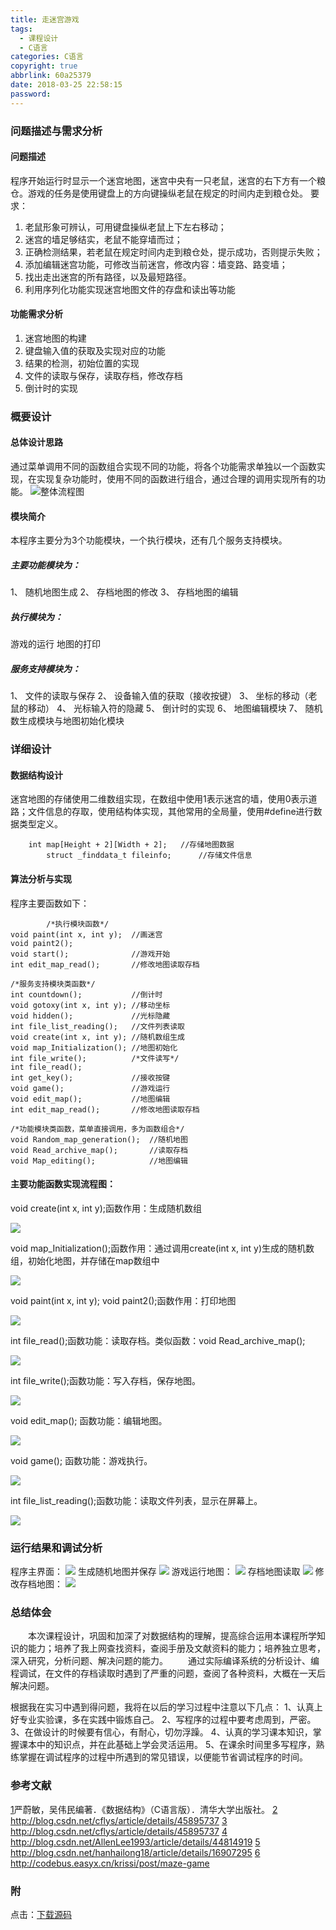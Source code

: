 ```yaml
---
title: 走迷宫游戏
tags:
  - 课程设计
  - C语言
categories: C语言
copyright: true
abbrlink: 60a25379
date: 2018-03-25 22:58:15
password:
---
```


### 问题描述与需求分析
#### 问题描述
  程序开始运行时显示一个迷宫地图，迷宫中央有一只老鼠，迷宫的右下方有一个粮仓。游戏的任务是使用键盘上的方向键操纵老鼠在规定的时间内走到粮仓处。
 要求：
1)	老鼠形象可辨认，可用键盘操纵老鼠上下左右移动；
2)	迷宫的墙足够结实，老鼠不能穿墙而过；
3)	正确检测结果，若老鼠在规定时间内走到粮仓处，提示成功，否则提示失败；
4)	添加编辑迷宫功能，可修改当前迷宫，修改内容：墙变路、路变墙；
5)	找出走出迷宫的所有路径，以及最短路径。
6) 利用序列化功能实现迷宫地图文件的存盘和读出等功能
#### 功能需求分析
1) 迷宫地图的构建
2) 键盘输入值的获取及实现对应的功能
3) 结果的检测，初始位置的实现
4) 文件的读取与保存，读取存档，修改存档
5) 倒计时的实现


### 概要设计
#### 总体设计思路

   通过菜单调用不同的函数组合实现不同的功能，将各个功能需求单独以一个函数实现，在实现复杂功能时，使用不同的函数进行组合，通过合理的调用实现所有的功能。
   ![整体流程图][1]

#### 模块简介
本程序主要分为3个功能模块，一个执行模块，还有几个服务支持模块。
##### 主要功能模块为：
1、	随机地图生成
2、	存档地图的修改
3、	存档地图的编辑
##### 执行模块为： 
游戏的运行   地图的打印
##### 服务支持模块为：
1、	文件的读取与保存
2、	设备输入值的获取（接收按键）
3、	坐标的移动（老鼠的移动）
4、	光标输入符的隐藏
5、	倒计时的实现
6、	地图编辑模块
7、	随机数生成模块与地图初始化模块

### 详细设计
#### 数据结构设计
迷宫地图的存储使用二维数组实现，在数组中使用1表示迷宫的墙，使用0表示道路；文件信息的存取，使用结构体实现，其他常用的全局量，使用#define进行数据类型定义。
```
	int map[Height + 2][Width + 2];   //存储地图数据
		struct _finddata_t fileinfo;      //存储文件信息  
```
####  算法分析与实现
程序主要函数如下：
```
		/*执行模块函数*/
void paint(int x, int y);  //画迷宫
void paint2();
void start();			   //游戏开始
int edit_map_read();       //修改地图读取存档

/*服务支持模块类函数*/
int countdown();           //倒计时
void gotoxy(int x, int y); //移动坐标
void hidden();			   //光标隐藏
int file_list_reading();   //文件列表读取
void create(int x, int y); //随机数组生成
void map_Initialization(); //地图初始化
int file_write();          /*文件读写*/
int file_read();
int get_key();             //接收按键
void game();               //游戏运行
void edit_map();           //地图编辑
int edit_map_read();       //修改地图读取存档

/*功能模块类函数，菜单直接调用，多为函数组合*/
void Random_map_generation();  //随机地图
void Read_archive_map();	   //读取存档
void Map_editing();            //地图编辑
```

#### 主要功能函数实现流程图：

void create(int x, int y);函数作用：生成随机数组

![ ][2]

void map_Initialization();函数作用：通过调用create(int x, int y)生成的随机数组，初始化地图，并存储在map数组中

![ ][3]

void paint(int x, int y);  void paint2();函数作用：打印地图

![ ][4]

int file_read();函数功能：读取存档。类似函数：void Read_archive_map();

![ ][5]

int file_write();函数功能：写入存档，保存地图。

![ ][6]

void edit_map();  函数功能：编辑地图。

![ ][7]

void game();   函数功能：游戏执行。

![ ][8]

int file_list_reading();函数功能：读取文件列表，显示在屏幕上。

![ ][9]

### 运行结果和调试分析

程序主界面：
![ ][10]
生成随机地图并保存
![ ][11]
游戏运行地图：
![ ][12]
存档地图读取
![ ][13]
修改存档地图：
![ ][14]


### 总结体会
&emsp;&emsp;本次课程设计，巩固和加深了对数据结构的理解，提高综合运用本课程所学知识的能力；培养了我上网查找资料，查阅手册及文献资料的能力；培养独立思考，深入研究，分析问题、解决问题的能力。
&emsp;&emsp;通过实际编译系统的分析设计、编程调试，在文件的存档读取时遇到了严重的问题，查阅了各种资料，大概在一天后解决问题。

根据我在实习中遇到得问题，我将在以后的学习过程中注意以下几点：
1、认真上好专业实验课，多在实践中锻炼自己。
2、写程序的过程中要考虑周到，严密。
3、在做设计的时候要有信心，有耐心，切勿浮躁。
4、认真的学习课本知识，掌握课本中的知识点，并在此基础上学会灵活运用。
5、在课余时间里多写程序，熟练掌握在调试程序的过程中所遇到的常见错误，以便能节省调试程序的时间。

### 参考文献
[1]严蔚敏，吴伟民编著．《数据结构》（C语言版）．清华大学出版社。
[2] http://blog.csdn.net/cflys/article/details/45895737
[3] http://blog.csdn.net/cflys/article/details/45895737
[4] http://blog.csdn.net/AllenLee1993/article/details/44814919
[5] http://blog.csdn.net/hanhailong18/article/details/16907295
[6] http://codebus.easyx.cn/krissi/post/maze-game

### 附
点击：[下载源码][15]


  [1]: http://data.singlelovely.cn/xsj/2018/3/25/%E8%B5%B0%E8%BF%B7%E5%AE%AB01.png
  [2]: http://data.singlelovely.cn/xsj/2018/3/25/%E8%B5%B0%E8%BF%B7%E5%AE%AB02.png
  [3]: http://data.singlelovely.cn/xsj/2018/3/25/%E8%B5%B0%E8%BF%B7%E5%AE%AB03.png
  [4]: http://data.singlelovely.cn/xsj/2018/3/25/%E8%B5%B0%E8%BF%B7%E5%AE%AB04.png
  [5]: http://data.singlelovely.cn/xsj/2018/3/25/%E8%B5%B0%E8%BF%B7%E5%AE%AB05.png
  [6]: http://data.singlelovely.cn/xsj/2018/3/25/%E8%B5%B0%E8%BF%B7%E5%AE%AB06.png
  [7]: http://data.singlelovely.cn/xsj/2018/3/25/%E8%B5%B0%E8%BF%B7%E5%AE%AB07.png
  [8]: http://data.singlelovely.cn/xsj/2018/3/25/%E8%B5%B0%E8%BF%B7%E5%AE%AB08.png
  [9]: http://data.singlelovely.cn/xsj/2018/3/25/%E8%B5%B0%E8%BF%B7%E5%AE%AB09.png
  [10]: http://data.singlelovely.cn/xsj/2018/3/25/%E8%B5%B0%E8%BF%B7%E5%AE%AB10.png
  [11]: http://data.singlelovely.cn/xsj/2018/3/25/%E8%B5%B0%E8%BF%B7%E5%AE%AB11.png
  [12]: http://data.singlelovely.cn/xsj/2018/3/25/%E8%B5%B0%E8%BF%B7%E5%AE%AB12.png
  [13]: http://data.singlelovely.cn/xsj/2018/3/25/%E8%B5%B0%E8%BF%B7%E5%AE%AB13.png
  [14]: http://data.singlelovely.cn/xsj/2018/3/25/%E8%B5%B0%E8%BF%B7%E5%AE%AB14.png
  [15]: http://data.singlelovely.cn/%E8%BF%B7%E5%AE%AB-%E6%9C%80%E7%BB%88%E7%89%88.rar